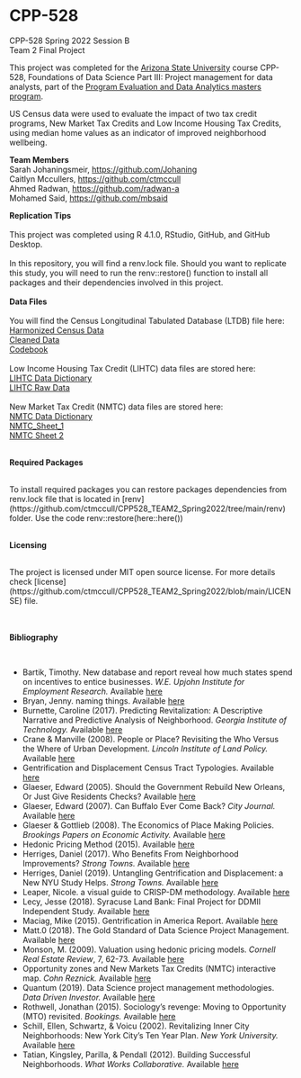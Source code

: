 # CPP-528
CPP-528 Spring 2022 Session B
<br>
Team 2 Final Project

This project was completed for the [Arizona State University](asu.edu) course CPP-528, Foundations of Data Science Part III: Project management for data analysts, part of the [Program Evaluation and Data Analytics masters program](https://ds4ps.org/ms-prog-eval-data-analytics/).

US Census data were used to evaluate the impact of two tax credit programs, New Market Tax Credits and Low Income Housing Tax Credits, using median home values as an indicator of improved neighborhood wellbeing. 

**Team Members**
<br>
Sarah Johaningsmeir, https://github.com/Johaning
<br>
Caitlyn Mccullers, https://github.com/ctmccull
<br>
Ahmed Radwan, https://github.com/radwan-a
<br>
Mohamed Said, https://github.com/mbsaid


**Replication Tips**
<br>
<br>
This project was completed using R 4.1.0, RStudio, GitHub, and GitHub Desktop.
<br>
<br>
In this repository, you will find a renv.lock file. Should you want to replicate this study, you will need to run the renv::restore() function to install all packages and their dependencies involved in this project.
<br>
<br>
**Data Files**
<br>
<br>
You will find the Census Longitudinal Tabulated Database (LTDB) file here:
<br>
[Harmonized Census Data](https://github.com/ctmccull/CPP528_TEAM2_Spring2022/tree/main/data/raw)
<br>
[Cleaned Data](https://github.com/ctmccull/CPP528_TEAM2_Spring2022/tree/main/data/rodeo)
<br>
[Codebook](https://watts-college.github.io/cpp-528-spr-2022/data/LTDB-codebook.pdf)
<br>
<br>
Low Income Housing Tax Credit (LIHTC) data files are stored here:
<br>
[LIHTC Data Dictionary](https://github.com/ctmccull/CPP528_TEAM2_Spring2022/blob/main/data/raw/LIHTC%20Data%20Dictionary%202017.pdf)
<br>
[LIHTC Raw Data](https://github.com/ctmccull/CPP528_TEAM2_Spring2022/blob/main/data/raw/LIHTCPUB.csv)
<br>
<br>
New Market Tax Credit (NMTC) data files are stored here:
<BR>
[NMTC Data Dictionary](https://github.com/ctmccull/CPP528_TEAM2_Spring2022/blob/main/data/raw/2019%20NMTC%20Public%20Data%20Release_FY_17.xlsx)
<br>
[NMTC_Sheet_1](https://github.com/ctmccull/CPP528_TEAM2_Spring2022/blob/main/data/raw/nmtc-sheet-01.csv)
<br>
[NMTC Sheet 2](https://github.com/ctmccull/CPP528_TEAM2_Spring2022/blob/main/data/raw/nmtc-sheet-02.csv)
<br>
<br>
  
**Required Packages**
  
<br>
To install required packages you can restore packages dependencies from renv.lock file that is located in [renv](https://github.com/ctmccull/CPP528_TEAM2_Spring2022/tree/main/renv) folder. Use the code renv::restore(here::here())

<br>
<br>
  
**Licensing**

<br>
The project is licensed under MIT open source license. For more details check [license](https://github.com/ctmccull/CPP528_TEAM2_Spring2022/blob/main/LICENSE) file.

<br>
<br>
<br>
  
**Bibliography**
  
<br>
  
- Bartik, Timothy. New database and report reveal how much states spend on incentives to entice businesses. *W.E. Upjohn Institute for Employment Research.* Available [here](https://www.upjohn.org/research-highlights/new-database-and-report-reveal-how-much-states-spend-incentives-entice-businesses)
- Bryan, Jenny. naming things. Available [here](https://www2.stat.duke.edu/~rcs46/lectures_2015/01-markdown-git/slides/naming-slides/naming-slides.pdf)
- Burnette, Caroline (2017). Predicting Revitalization: A Descriptive Narrative and Predictive Analysis of Neighborhood. *Georgia Institute of Technology.* Available [here](https://watts-college.github.io/cpp-528-spr-2022/articles/revitalization/predicting-revitalization.pdf)
- Crane & Manville (2008). People or Place? Revisiting the Who Versus the Where of Urban Development. *Lincoln Institute of Land Policy.* Available [here]( https://watts-college.github.io/cpp-528-spr-2022/articles/revitalization/people-or-place-revisiting-the-debate.pdf)
- Gentrification and Displacement Census Tract Typologies. Available [here](https://github.com/DS4PS/cpp-528-spr-2020/blob/master/articles/gentrification/gentrification-methodology.pdf)
- Glaeser, Edward (2005). Should the Government Rebuild New Orleans, Or Just Give Residents Checks? Available [here](https://are.berkeley.edu/~ligon/Teaching/EEP100/glaeser05.pdf)
- Glaeser, Edward (2007). Can Buffalo Ever Come Back? *City Journal.* Available [here](https://www.city-journal.org/html/can-buffalo-ever-come-back-13050.html)
- Glaeser & Gottlieb (2008). The Economics of Place Making Policies. *Brookings Papers on Economic Activity.* Available [here](https://github.com/DS4PS/cpp-528-spr-2020/raw/master/articles/revitalization/the-economics-of-place-making-policies.pdf)
- Hedonic Pricing Method (2015). Available [here](https://watts-college.github.io/cpp-528-template/articles/home-value-change/hedonic-pricing-method.pdf)
- Herriges, Daniel (2017). Who Benefits From Neighborhood Improvements? *Strong Towns.* Available [here](https://www.strongtowns.org/journal/2017/11/1/who-benefits-from-neighborhood-improvements)
- Herriges, Daniel (2019). Untangling Gentrification and Displacement: a New NYU Study Helps. *Strong Towns.* Available [here](https://www.strongtowns.org/journal/2019/8/1/untangling-gentrification-and-displacement)
- Leaper, Nicole. a visual guide to CRISP-DM methodology. Available [here](https://exde.files.wordpress.com/2009/03/crisp_visualguide.pdf)
- Lecy, Jesse (2018). Syracuse Land Bank: Final Project for DDMII Independent Study. Available [here](https://lecy.github.io/SyracuseLandBank/litreview.html)
- Maciag, Mike (2015). Gentrification in America Report. Available [here](https://github.com/DS4PS/cpp-528-spr-2020/blob/master/articles/gentrification/gentrification-in-america-report.pdf)
- Matt.0 (2018). The Gold Standard of Data Science Project Management. Available [here](https://towardsdatascience.com/the-gold-standard-of-data-science-project-management-13d68c9e85d6)
- Monson, M. (2009). Valuation using hedonic pricing models. *Cornell Real Estate Review*, 7, 62-73. Available [here](https://watts-college.github.io/cpp-528-template/articles/home-value-change/valuation-using-hedonic-pricing-models.pdf)
- Opportunity zones and New Markets Tax Credits (NMTC) interactive map. *Cohn Reznick.* Available [here](https://www.cohnreznick.com/nmtc-map)
- Quantum (2019). Data Science project management methodologies. *Data Driven Investor.* Available [here](https://medium.datadriveninvestor.com/data-science-project-management-methodologies-f6913c6b29eb)
- Rothwell, Jonathan (2015). Sociology’s revenge: Moving to Opportunity (MTO) revisited. *Bookings.* Available [here](https://www.brookings.edu/blog/social-mobility-memos/2015/05/06/sociologys-revenge-moving-to-opportunity-mto-revisited/)
- Schill, Ellen, Schwartz, & Voicu (2002). Revitalizing Inner City Neighborhoods: New York City’s Ten Year Plan. *New York University.* Available [here](https://github.com/DS4PS/cpp-528-spr-2020/raw/master/articles/revitalization/Revitalizing_Inner_City_Neighborhoods.pdf)
- Tatian, Kingsley, Parilla, & Pendall (2012). Building Successful Neighborhoods. *What Works Collaborative.* Available [here](https://watts-college.github.io/cpp-528-spr-2022/articles/revitalization/building-successful-neighborhoods.pdf)



